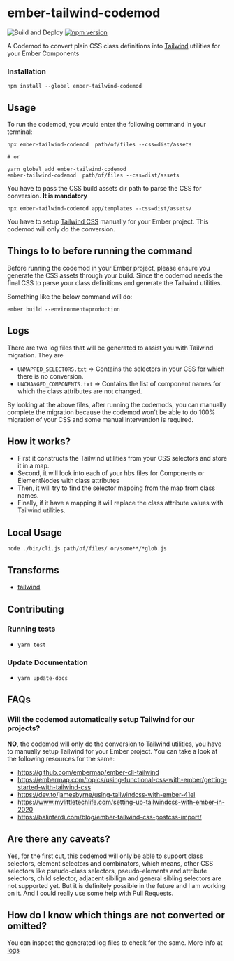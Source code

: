 # ember-tailwind-codemod

![Build and Deploy](https://github.com/rajasegar/ember-tailwind-codemod/workflows/CI/badge.svg)
[![npm version](http://img.shields.io/npm/v/ember-tailwind-codemod.svg?style=flat)](https://npmjs.org/package/ember-tailwind-codemod "View this project on npm")


A Codemod to convert plain CSS class definitions into [Tailwind](https://tailwindcss.com) utilities for your Ember Components

### Installation

```
npm install --global ember-tailwind-codemod
```

## Usage

To run the codemod, you would enter the following command in your terminal:

```
npx ember-tailwind-codemod  path/of/files --css=dist/assets

# or

yarn global add ember-tailwind-codemod
ember-tailwind-codemod  path/of/files --css=dist/assets
```

You have to pass the CSS build assets dir path to parse the CSS for conversion. **It is mandatory**
```
npx ember-tailwind-codemod app/templates --css=dist/assets/
```

You have to setup [Tailwind CSS](https://tailwindcss.com) manually for your Ember project. This codemod will only do the conversion.

## Things to to before running the command
Before running the codemod in your Ember project, please ensure you generate the CSS assets through your build. Since the codemod needs the final CSS to parse your class definitions and generate the Tailwind utilities.

Something like the below command will do:
```
ember build --environment=production
```

## Logs
There are two log files that will be generated to assist you with Tailwind migration. They are
- `UNMAPPED_SELECTORS.txt` => Contains the selectors in your CSS for which there is no conversion.
- `UNCHANGED_COMPONENTS.txt` => Contains the list of component names for which the class attributes are not changed.

By looking at the above files, after running the codemods, you can manually complete the migration because the codemod won't be able to do 100% migration of your CSS and some manual intervention is required.


## How it works?
- First it constructs the Tailwind utilities from your CSS selectors and store it in a map.
- Second, it will look into each of your hbs files for Components or ElementNodes with class attributes
- Then, it will try to find the selector mapping from the map from class names.
- Finally, if it have a mapping it will replace the class attribute values with Tailwind utilities.


## Local Usage
```
node ./bin/cli.js path/of/files/ or/some**/*glob.js
```

## Transforms

<!--TRANSFORMS_START-->
* [tailwind](transforms/tailwind/README.md)
<!--TRANSFORMS_END-->

## Contributing


### Running tests

* `yarn test`

### Update Documentation

* `yarn update-docs`

## FAQs
### Will the codemod automatically setup Tailwind for our projects?
**NO**, the codemod will only do the conversion to Tailwind utilities, you have to manually setup Tailwind for your Ember project. 
You can take a look at the following resources for the same:
- https://github.com/embermap/ember-cli-tailwind
- https://embermap.com/topics/using-functional-css-with-ember/getting-started-with-tailwind-css
- https://dev.to/jamesbyrne/using-tailwindcss-with-ember-41el
- https://www.mylittletechlife.com/setting-up-tailwindcss-with-ember-in-2020
- https://balinterdi.com/blog/ember-tailwind-css-postcss-import/

## Are there any caveats?
Yes, for the first cut, this codemod will only be able to support class selectors, element selectors and combinators, which means, other CSS selectors like pseudo-class selectors, pseudo-elements and attribute selectors, child selector, adjacent sibilign and general sibling selectors are 
not supported yet. But it is definitely possible in the future and I am working on it. And I could really use some help with Pull Requests.

## How do I know which things are not converted or omitted?
You can inspect the generated log files to check for the same. More info at [logs](#logs)
